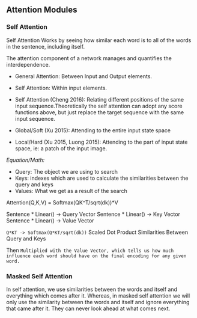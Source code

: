 ## Attention Modules

### Self Attention

Self Attention Works by seeing how similar each word is to all of the words in the sentence, including itself.

The attention component of a network manages and quantifies the interdependence.
- General Attention: Between Input and Output elements.
- Self Attention: Within input elements.

- Self Attention (Cheng 2016): Relating different positions of the same input sequence.Theoretically the self attention
can adopt any score functions above, but just replace the target sequence with the same input sequence.

- Global/Soft (Xu 2015): Attending to the entire input state space

- Local/Hard (Xu 2015, Luong 2015): Attending to the part of input state space, ie: a patch of the input image.

*Equation/Math:*

- Query: The object we are using to search
- Keys: indexes which are used to calculate the similarities between the query and keys
- Values: What we get as a result of the search

Attention(Q,K,V) = Softmax(QK^T/sqrt(dk))*V

Sentence * Linear() -> Query Vector
Sentence * Linear() -> Key Vector
Sentence * Linear() -> Value Vector

`Q*KT -> Softmax(Q*KT/sqrt(dk))` Scaled Dot Product Similarities Between Query and Keys

Then `Multiplied with the Value Vector, which tells us how much influence each word should have on the final encoding for any given word.`

### Masked Self Attention

In self attention, we use similarities between the words and itself and everything which comes after it.
Whereas, in masked self attention we will only use the similarity between the words and itself and ignore everything that came after it.
They can never look ahead at what comes next.

